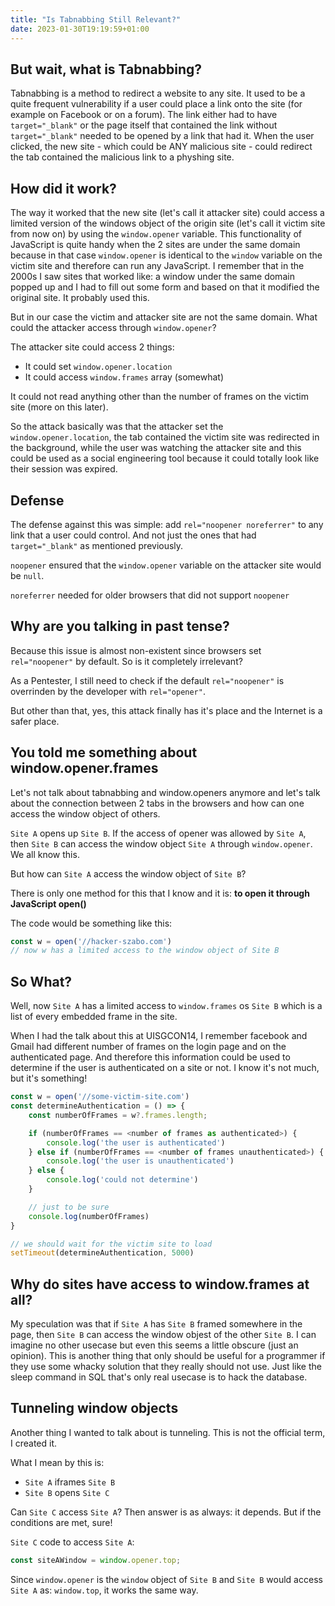 ```yaml
---
title: "Is Tabnabbing Still Relevant?"
date: 2023-01-30T19:19:59+01:00
---
```


## But wait, what is Tabnabbing?

Tabnabbing is a method to redirect a website to any site. It used to be a quite frequent vulnerability if a user could place a link onto the site (for example on Facebook or on a forum). The link either had to have `target="_blank"` or the page itself that contained the link without `target="_blank"` needed to be opened by a link that had it. When the user clicked, the new site - which could be ANY malicious site - could redirect the tab contained the malicious link to a physhing site.

## How did it work?

The way it worked that the new site (let's call it attacker site) could access a limited version of the windows object of the origin site (let's call it victim site from now on) by using the `window.opener` variable. This functionality of JavaScript is quite handy when the 2 sites are under the same domain because in that case `window.opener` is identical to the `window` variable on the victim site and therefore can run any JavaScript. I remember that in the 2000s I saw sites that worked like: a window under the same domain popped up and I had to fill out some form and based on that it modified the original site. It probably used this.

But in our case the victim and attacker site are not the same domain. What could the attacker access through `window.opener`?

The attacker site could access 2 things:
- It could set `window.opener.location`
- It could access `window.frames` array (somewhat)

It could not read anything other than the number of frames on the victim site (more on this later).

So the attack basically was that the attacker set the `window.opener.location`, the tab contained the victim site was redirected in the background, while the user was watching the attacker site and this could be used as a social engineering tool because it could totally look like their session was expired.

## Defense

The defense against this was simple: add `rel="noopener noreferrer"` to any link that a user could control. And not just the ones that had `target="_blank"` as mentioned previously.

`noopener` ensured that the `window.opener` variable on the attacker site would be `null`.

`noreferrer` needed for older browsers that did not support `noopener`

## Why are you talking in past tense?

Because this issue is almost non-existent since browsers set `rel="noopener"` by default. So is it completely irrelevant?

As a Pentester, I still need to check if the default `rel="noopener"` is overrinden by the developer with `rel="opener"`.

But other than that, yes, this attack finally has it's place and the Internet is a safer place.

## You told me something about window.opener.frames

Let's not talk about tabnabbing and window.openers anymore and let's talk about the connection between 2 tabs in the browsers and how can one access the window object of others.

`Site A` opens up `Site B`. If the access of opener was allowed by `Site A`, then `Site B` can access the window object `Site A` through `window.opener`. We all know this.

But how can `Site A` access the window object of `Site B`?

There is only one method for this that I know and it is: **to open it through JavaScript open()**

The code would be something like this:

```JavaScript
const w = open('//hacker-szabo.com')
// now w has a limited access to the window object of Site B
```

## So What?

Well, now `Site A` has a limited access to `window.frames` os `Site B` which is a list of every embedded frame in the site.

When I had the talk about this at UISGCON14, I remember facebook and Gmail had different number of frames on the login page and on the authenticated page. And therefore this information could be used to determine if the user is authenticated on a site or not. I know it's not much, but it's something!

```JavaScript
const w = open('//some-victim-site.com')
const determineAuthentication = () => {
    const numberOfFrames = w?.frames.length;

    if (numberOfFrames == <number of frames as authenticated>) {
        console.log('the user is authenticated')
    } else if (numberOfFrames == <number of frames unauthenticated>) {
        console.log('the user is unauthenticated')
    } else {
        console.log('could not determine')
    }

    // just to be sure
    console.log(numberOfFrames)
}

// we should wait for the victim site to load
setTimeout(determineAuthentication, 5000)
```

## Why do sites have access to window.frames at all?

My speculation was that if `Site A` has `Site B` framed somewhere in the page, then `Site B` can access the window objest of the other `Site B`. I can imagine no other usecase but even this seems a little obscure (just an opinion). This is another thing that only should be useful for a programmer if they use some whacky solution that they really should not use. Just like the sleep command in SQL that's only real usecase is to hack the database.

## Tunneling window objects

Another thing I wanted to talk about is tunneling. This is not the official term, I created it.

What I mean by this is:
- `Site A` iframes `Site B`
- `Site B` opens `Site C`

Can `Site C` access `Site A`? Then answer is as always: it depends. But if the conditions are met, sure!

`Site C` code to access `Site A`:

```JavaScript
const siteAWindow = window.opener.top;
```

Since `window.opener` is the `window` object of `Site B` and `Site B` would access `Site A` as: `window.top`, it works the same way.